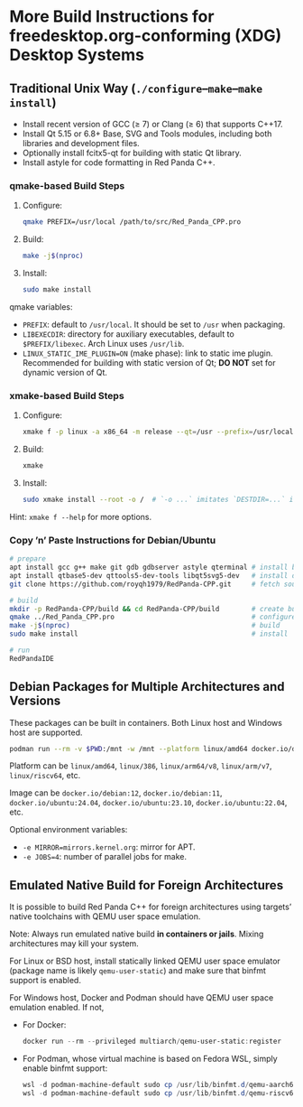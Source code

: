 # More Build Instructions for freedesktop.org-conforming (XDG) Desktop Systems

## Traditional Unix Way (`./configure`–`make`–`make install`)

- Install recent version of GCC (≥ 7) or Clang (≥ 6) that supports C++17.
- Install Qt 5.15 or 6.8+ Base, SVG and Tools modules, including both libraries and development files.
- Optionally install fcitx5-qt for building with static Qt library.
- Install astyle for code formatting in Red Panda C++.

### qmake-based Build Steps

1. Configure:
   ```bash
   qmake PREFIX=/usr/local /path/to/src/Red_Panda_CPP.pro
   ```
2. Build:
   ```bash
   make -j$(nproc)
   ```
3. Install:
   ```bash
   sudo make install
   ```

qmake variables:
- `PREFIX`: default to `/usr/local`. It should be set to `/usr` when packaging.
- `LIBEXECDIR`: directory for auxiliary executables, default to `$PREFIX/libexec`. Arch Linux uses `/usr/lib`.
- `LINUX_STATIC_IME_PLUGIN=ON` (make phase): link to static ime plugin. Recommended for building with static version of Qt; **DO NOT** set for dynamic version of Qt.

### xmake-based Build Steps

1. Configure:
   ```bash
   xmake f -p linux -a x86_64 -m release --qt=/usr --prefix=/usr/local
   ```
2. Build:
   ```bash
   xmake
   ```
3. Install:
   ```bash
   sudo xmake install --root -o /  # `-o ...` imitates `DESTDIR=...` in `make install`
   ```

Hint: `xmake f --help` for more options.

### Copy ’n’ Paste Instructions for Debian/Ubuntu

```bash
# prepare
apt install gcc g++ make git gdb gdbserver astyle qterminal # install build tools and runtime tools
apt install qtbase5-dev qttools5-dev-tools libqt5svg5-dev   # install development headers and libraries
git clone https://github.com/royqh1979/RedPanda-CPP.git     # fetch source code

# build
mkdir -p RedPanda-CPP/build && cd RedPanda-CPP/build        # create build directory
qmake ../Red_Panda_CPP.pro                                  # configure
make -j$(nproc)                                             # build
sudo make install                                           # install

# run
RedPandaIDE
```

## Debian Packages for Multiple Architectures and Versions

These packages can be built in containers. Both Linux host and Windows host are supported.

```bash
podman run --rm -v $PWD:/mnt -w /mnt --platform linux/amd64 docker.io/debian:12 ./packages/debian/01-in-docker.sh
```

Platform can be `linux/amd64`, `linux/386`, `linux/arm64/v8`, `linux/arm/v7`, `linux/riscv64`, etc.

Image can be `docker.io/debian:12`, `docker.io/debian:11`, `docker.io/ubuntu:24.04`, `docker.io/ubuntu:23.10`, `docker.io/ubuntu:22.04`, etc.

Optional environment variables:
- `-e MIRROR=mirrors.kernel.org`: mirror for APT.
- `-e JOBS=4`: number of parallel jobs for make.

## Emulated Native Build for Foreign Architectures

It is possible to build Red Panda C++ for foreign architectures using targets’ native toolchains with QEMU user space emulation.

Note: Always run emulated native build **in containers or jails**. Mixing architectures may kill your system.

For Linux or BSD host, install statically linked QEMU user space emulator (package name is likely `qemu-user-static`) and make sure that binfmt support is enabled.

For Windows host, Docker and Podman should have QEMU user space emulation enabled. If not,
* For Docker:
  ```ps1
  docker run --rm --privileged multiarch/qemu-user-static:register
  ```
* For Podman, whose virtual machine is based on Fedora WSL, simply enable binfmt support:
  ```ps1
  wsl -d podman-machine-default sudo cp /usr/lib/binfmt.d/qemu-aarch64-static.conf /proc/sys/fs/binfmt_misc/register
  wsl -d podman-machine-default sudo cp /usr/lib/binfmt.d/qemu-riscv64-static.conf /proc/sys/fs/binfmt_misc/register
  ```
